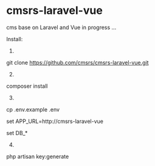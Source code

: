 # cmsrs-laravel-vue
cms base on Laravel and Vue
	in progress ...

Install:

1.
git clone https://github.com/cmsrs/cmsrs-laravel-vue.git

2.
composer install

3.
cp .env.example .env

set 
APP_URL=http://cmsrs-laravel-vue


set
DB_*

4.
php artisan key:generate


